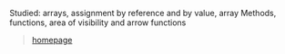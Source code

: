 Studied: arrays, assignment by reference and by value, array Methods, functions,
area of visibility and arrow functions

> [homepage](https://romashka093.github.io/goit-js-hw-02/src/index.html)
